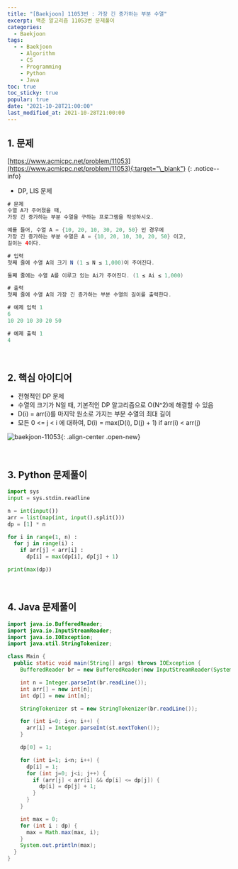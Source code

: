 ```yaml
---
title: "[Baekjoon] 11053번 : 가장 긴 증가하는 부분 수열"
excerpt: 백준 알고리즘 11053번 문제풀이
categories:
  - Baekjoon
tags:
  - - Baekjoon
    - Algorithm
    - CS
    - Programming
    - Python
    - Java
toc: true
toc_sticky: true
popular: true
date: "2021-10-28T21:00:00"
last_modified_at: 2021-10-28T21:00:00
---
```


## 1. 문제

[https://www.acmicpc.net/problem/11053](https://www.acmicpc.net/problem/11053){:target="\_blank"}
{: .notice--info}

- DP, LIS 문제

```java
# 문제
수열 A가 주어졌을 때,
가장 긴 증가하는 부분 수열을 구하는 프로그램을 작성하시오.

예를 들어, 수열 A = {10, 20, 10, 30, 20, 50} 인 경우에
가장 긴 증가하는 부분 수열은 A = {10, 20, 10, 30, 20, 50} 이고,
길이는 4이다.

# 입력
첫째 줄에 수열 A의 크기 N (1 ≤ N ≤ 1,000)이 주어진다.

둘째 줄에는 수열 A를 이루고 있는 Ai가 주어진다. (1 ≤ Ai ≤ 1,000)

# 출력
첫째 줄에 수열 A의 가장 긴 증가하는 부분 수열의 길이를 출력한다.

# 예제 입력 1
6
10 20 10 30 20 50

# 예제 출력 1
4
```

<br>

## 2. 핵심 아이디어

- 전형적인 DP 문제
- 수열의 크기가 N일 때, 기본적인 DP 알고리즘으로 O(N^2)에 해결할 수 있음
- D(i) = arr(i)를 마지막 원소로 가지는 부분 수열의 최대 길이
- 모든 0 <= j < i 에 대하여, D(i) = max(D(i), D(j) + 1) if arr(i) < arr(j)

![baekjoon-11053](https://user-images.githubusercontent.com/62803763/139256004-606ec76e-f0e1-427b-b404-ee4ed6b27625.PNG){: .align-center .open-new}

<br>

## 3. Python 문제풀이

```python
import sys
input = sys.stdin.readline

n = int(input())
arr = list(map(int, input().split()))
dp = [1] * n

for i in range(1, n) :
  for j in range(i) :
    if arr[j] < arr[i] :
      dp[i] = max(dp[i], dp[j] + 1)

print(max(dp))
```

<br>

## 4. Java 문제풀이

```java
import java.io.BufferedReader;
import java.io.InputStreamReader;
import java.io.IOException;
import java.util.StringTokenizer;

class Main {
  public static void main(String[] args) throws IOException {
    BufferedReader br = new BufferedReader(new InputStreamReader(System.in));

    int n = Integer.parseInt(br.readLine());
    int arr[] = new int[n];
    int dp[] = new int[n];

    StringTokenizer st = new StringTokenizer(br.readLine());

    for (int i=0; i<n; i++) {
      arr[i] = Integer.parseInt(st.nextToken());
    }

    dp[0] = 1;

    for (int i=1; i<n; i++) {
      dp[i] = 1;
      for (int j=0; j<i; j++) {
        if (arr[j] < arr[i] && dp[i] <= dp[j]) {
          dp[i] = dp[j] + 1;
        }
      }
    }

    int max = 0;
    for (int i : dp) {
      max = Math.max(max, i);
    }
    System.out.println(max);
  }
}
```
